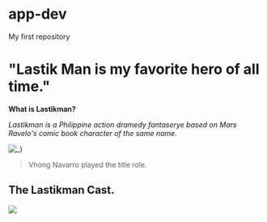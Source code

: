 # app-dev
My first repository
# "Lastik Man is my favorite hero of all time."
**What is Lastikman?**

*Lastikman is a Philippine action dramedy fantaserye based on Mars Ravelo's comic book character of the same name.*

![_](https://www.bing.com/images/search?view=detailV2&ccid=FwI7wEMB&id=730C66478A0CD1238FB8896B3BF243E0580DEC98&thid=OIP.FwI7wEMBDnKEKUXdhh_9MQAAAA&mediaurl=https%3a%2f%2fth.bing.com%2fth%2fid%2fR.17023bc043010e72842945dd861ffd31%3frik%3dmOwNWOBD8jtriQ%26riu%3dhttp%253a%252f%252f3.bp.blogspot.com%252f-K1JyVHs7ELo%252fTZGxUt1lqrI%252fAAAAAAAACqw%252fGMydEqPO9a0%252fs1600%252f1.jpg%26ehk%3d4afnZrMhPVRXA8LsKS5qUfAF9vj%252bhH9nBTrpa31yXTQ%253d%26risl%3d%26pid%3dImgRaw%26r%3d0&exph=466&expw=360&q=lastikman+vhong+navarro&simid=608034290042145053&FORM=IRPRST&ck=7CBF9E89902E882641566FB7695AD52B&selectedIndex=2&ajaxhist=0&ajaxserp=0))

>  Vhong Navarro played the title role.

## The Lastikman Cast.

![ ](https://upload.wikimedia.org/wikipedia/en/6/6b/Lastikman_Cast.jpg)
